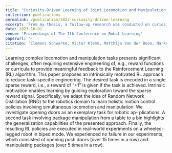 ```yaml
---
title: "Curiosity-Driven Learning of Joint Locomotion and Manipulation Tasks"
collection: publications
permalink: /publication/2023-curiosity-driven-learning
excerpt: 'From my thesis, a follow-up research was conducted on curiosity-based reinforcement learning for robotics and published by the Robotic Systems Lab in Zurich.'
date: 2023-10-01
venue: 'Proceedings of The 7th Conference on Robot Learning'
paperurl: '-'
citation: 'Clemens Schwarke, Victor Klemm, Matthijs Van der Boon, Marko Bjelonic, Marco Hutter. (2023). &quot;Curiosity-Driven Learning of Joint Locomotion and Manipulation Tasks. 1(1).'
---
```

Learning complex locomotion and manipulation tasks presents significant challenges, often requiring extensive engineering of, e.g., reward functions or curricula to provide meaningful feedback to the Reinforcement Learning (RL) algorithm. This paper proposes an intrinsically motivated RL approach to reduce task-specific engineering. The desired task is encoded in a single sparse reward, i.e., a reward of “+1” is given if the task is achieved. Intrinsic motivation enables learning by guiding exploration toward the sparse reward signal. Specifically, we adapt the idea of Random Network Distillation (RND) to the robotics domain to learn holistic motion control policies involving simultaneous locomotion and manipulation. We investigate opening doors as an exemplary task for robotic ap- plications. A second task involving package manipulation from a table to a bin highlights the generalization capabilities of the presented approach. Finally, the resulting RL policies are executed in real-world experiments on a wheeled-legged robot in biped mode. We experienced no failure in our experiments, which consisted of opening push doors (over 15 times in a row) and manipulating packages (over 5 times in a row).
